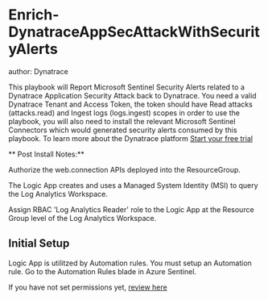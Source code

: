 # Enrich-DynatraceAppSecAttackWithSecurityAlerts
author: Dynatrace

This playbook will Report Microsoft Sentinel Security Alerts related to a Dynatrace Application Security Attack back to Dynatrace. You need a valid Dynatrace Tenant and Access Token, the token should have Read attacks (attacks.read) and Ingest logs (logs.ingest) scopes in order to use the playbook, you will also need to install the relevant Microsoft Sentinel Connectors which would generated security alerts consumed by this playbook. To learn more about the Dynatrace platform [Start your free trial](https://www.dynatrace.com/trial)

** Post Install Notes:**

Authorize the web.connection APIs deployed into the ResourceGroup.

The Logic App creates and uses a Managed System Identity (MSI) to query the Log Analytics Workspace. 

Assign RBAC 'Log Analytics Reader' role to the Logic App at the Resource Group level of the Log Analytics Workspace.

## Initial Setup

Logic App is utilitzed by Automation rules. You must setup an Automation rule. Go to the Automation Rules blade in Azure Sentinel. 

If you have not set permissions yet, [review here](https://docs.microsoft.com/azure/sentinel/automate-incident-handling-with-automation-rules#permissions-for-automation-rules-to-run-playbooks)
